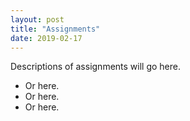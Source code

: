 ```yaml
---
layout: post
title: "Assignments"
date: 2019-02-17
---
```

Descriptions of assignments will go here.
* Or here.
* Or here.
* Or here.
